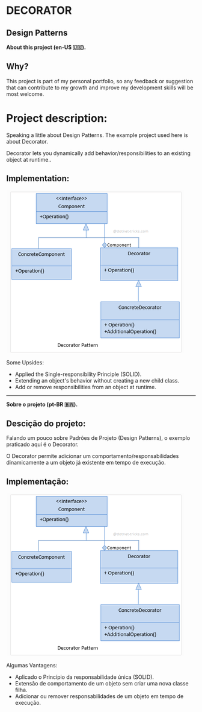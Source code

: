 # DECORATOR
## Design Patterns 

**About this project (en-US 🇺🇸).**

## Why?

This project is part of my personal portfolio, so any feedback or suggestion that can contribute to my growth and improve my development skills will be most welcome.

# Project description:

Speaking a little about Design Patterns. The example project used here is about Decorator.

Decorator lets you dynamically add behavior/responsibilities to an existing object at runtime..
## Implementation:

![Preview-Screens](ImageAsset/ExEn.png)

Some Upsides:

- Applied the Single-responsibility Principle (SOLID).
- Extending an object's behavior without creating a new child class.
- Add or remove responsibilities from an object at runtime.

--------------------------------------------------------------------------------------------------------------------------------------------------------------------------------
**Sobre o projeto (pt-BR 🇧🇷).**

## Descição do projeto:

Falando um pouco sobre Padrões de Projeto (Design Patterns), o exemplo praticado aqui é o Decorator.

O Decorator permite adicionar um comportamento/responsabilidades dinamicamente a um objeto já existente em tempo de execução.

## Implementação:

![Preview-Screens](ImageAsset/ExBr.png)

Algumas Vantagens:

- Aplicado o Princípio da responsabilidade única (SOLID).
- Extensão de comportamento de um objeto sem criar uma nova classe filha.
- Adicionar ou remover responsabilidades de um objeto em tempo de execução.

